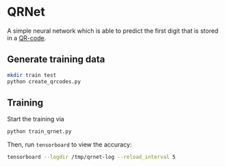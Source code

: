 # QRNet

A simple neural network which is able to predict the first digit that is stored
in a [QR-code](https://de.wikipedia.org/wiki/QR-Code).

## Generate training data

``` bash
mkdir train test
python create_qrcodes.py
```

## Training

Start the training via

``` bash
python train_qrnet.py
```

Then, run `tensorboard` to view the accuracy:

``` bash
tensorboard --logdir /tmp/qrnet-log --reload_interval 5
```
